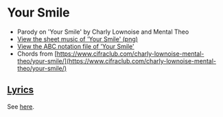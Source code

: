 # Your Smile

 * Parody on 'Your Smile'  by Charly Lownoise and Mental Theo
 * [View the sheet music of 'Your Smile' (png)](xx_your_smile.png)
 * [View the ABC notation file of 'Your Smile'](xx_your_smile.abc)
 * Chords from [https://www.cifraclub.com/charly-lownoise-mental-theo/your-smile/](https://www.cifraclub.com/charly-lownoise-mental-theo/your-smile/)

## [Lyrics](xx_your_smile.txt)

See [here](xx_your_smile.txt).
